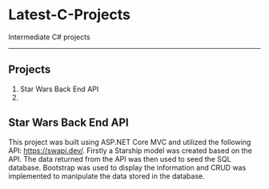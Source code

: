 # Latest-C-Projects
Intermediate C# projects

***

## Projects

<ol>
<li>Star Wars Back End API<li>
</ol>

## Star Wars Back End API

This project was built using ASP.NET Core MVC and utilized the following API: https://swapi.dev/. Firstly a Starship model was created based on the API. The data returned from the API was then used to seed the SQL database. Bootstrap was used to display the information and CRUD was implemented to manipulate the data stored in the database.

